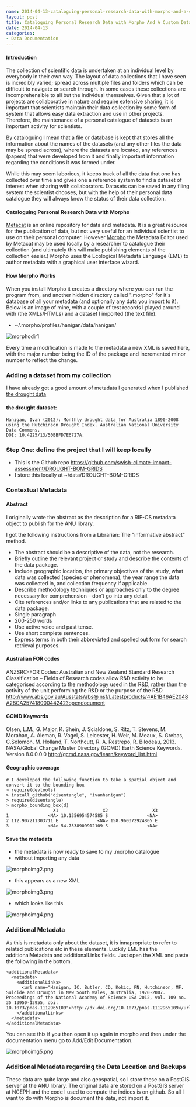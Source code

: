 ```yaml
---
name: 2014-04-13-cataloguing-personal-research-data-with-morpho-and-a-custom-database
layout: post
title: Cataloguing Personal Research Data with Morpho And A Custom Database
date: 2014-04-13
categories:
- Data Documentation
---
```


#### Introduction

The collection of scientific data is undertaken at an individual level
by everybody in their own way. The layout of data collections that I
have seen is incredibly varied; spread across multiple files and folders which can
be difficult to navigate or search through. In some cases
these collections are incomprehensible to all but the individual themselves. Given
that a lot of projects are collaborative in nature and require
extensive sharing, it is important that scientists maintain their
data collection by some form of system that allows easy data extraction and
use in other projects. Therefore, the maintenance of a personal catalogue of datasets is an
important activity for scientists.

By cataloguing I mean that a file or database is kept that stores all the
information about the names of the datasets (and any other files the
data may be spread across), where the datasets are located, any
references (papers) that were developed from it and finally
important information regarding the conditions it
was formed under.

While this may seem laborious, it keeps track of all the data that one
has collected over time and gives one a reference system to find a
dataset of interest when sharing with collaborators. Datasets can be
saved in any filing system the scientist chooses, but with the help of
their personal data catalogue they will always know the status of
their data collection.

#### Cataloguing Personal Research Data with Morpho

[Metacat](https://knb.ecoinformatics.org/knb/docs/intro.html) is an
online repository for data and metadata. It is a great resource for
the publication of data, but not very useful for an individual
scientist to use on their personal computer.  However
[Morpho](https://knb.ecoinformatics.org/#tools/morpho) the Metadata
Editor used by Metacat may be used locally by a researcher to
catalogue their collection (and ultimately this will make publishing
elements of the collection easier.)  Morpho uses the Ecological
Metadata Language (EML) to author metadata with a graphical user
interface wizard.

#### How Morpho Works

When you install Morpho it creates a directory where you can run the
program from, and another hidden directory called ".morpho" for it's
database of all your metadata (and optionally any data you import to
it).  Below is an image of mine, with a couple of test records I
played around with (the XMLs/HTMLs) and a dataset I imported (the text
file).

- ~/.morpho/profiles/hanigan/data/hanigan/

![morphodir1](/images/morphodir1.png)

Every time a modification is made to the metadata a new XML is saved here, with the major number being the ID of the package and incremented minor number to reflect the change.

### Adding a dataset from my collection

I have already got a good amount of metadata I generated when I published [the drought data](http://dx.doi.org/10.4225/13/50BBFD7E6727A)

#### the drought dataset:
    Hanigan, Ivan (2012): Monthly drought data for Australia 1890-2008
    using the Hutchinson Drought Index. Australian National University Data Commons.
    DOI: 10.4225/13/50BBFD7E6727A. 

<p></p>

### Step One: define the project that I will keep locally

- This is the Github repo https://github.com/swish-climate-impact-assessment/DROUGHT-BOM-GRIDS
- I store this locally at ~/data/DROUGHT-BOM-GRIDS

### Contextual Metadata

#### Abstract

I originally wrote the abstract as the description for a RIF-CS metadata object to publish for the ANU library.

I got the following instructions from a Librarian: The "informative abstract" method.

- The abstract should be a descriptive of the data, not the research.
- Briefly outline the relevant project or study and describe the contents of the data package. 
- Include geographic location, the primary objectives of the study, what data was collected (species or phenomena), the year range the data was collected in, and collection frequency if applicable.
- Describe methodology techniques or approaches only to the degree necessary for comprehension – don’t go into any detail.
- Cite references and/or links to any publications that are related to the data package.
- Single paragraph
- 200-250 words
- Use active voice and past tense.
- Use short complete sentences.
- Express terms in both their abbreviated and spelled out form for search retrieval purposes.

#### Australian FOR codes
ANZSRC-FOR Codes: Australian and New Zealand Standard Research Classification – Fields of Research codes allow R&D activity to be categorised according to the methodology used in the R&D, rather than the activity of the unit performing the R&D or the purpose of the R&D.  
http://www.abs.gov.au/Ausstats/abs@.nsf/Latestproducts/4AE1B46AE2048A28CA25741800044242?opendocument

#### GCMD Keywords
Olsen, L.M., G. Major, K. Shein, J. Scialdone, S. Ritz, T. Stevens, M. Morahan, A. Aleman, R. Vogel, S. Leicester, H. Weir, M. Meaux, S. Grebas, C.Solomon, M. Holland, T. Northcutt, R. A. Restrepo, R. Bilodeau, 2013. NASA/Global Change Master Directory (GCMD) Earth Science Keywords. Version 8.0.0.0.0 
http://gcmd.nasa.gov/learn/keyword_list.html

#### Geographic coverage
    # I developed the following function to take a spatial object and convert it to the bounding box
    > require(devtools)
    > install_github("disentangle", "ivanhanigan")
    > require(disentangle)
    > morpho_bounding_box(d)
                      X1                 X2                 X3
    1               <NA> 10.1356954574585 S               <NA>
    2 112.907211303711 E               <NA> 158.960372924805 E
    3               <NA> 54.7538909912109 S               <NA>



#### Save the metadata

- the metadata is now ready to save to my .morpho catalogue
- without importing any data

![morphoimg2.png](/images/morphoimg2.png)

- this appears as a new XML

![morphoimg3.png](/images/morphoimg3.png)

- which looks like this

![morphoimg4.png](/images/morphoimg4.png)

### Additional Metadata 

As this is metadata only about the dataset, it is innapropriate to refer to related publications etc in these elements.  Luckily EML has the additionalMetadata and additionalLinks fields.  Just open the XML and paste the following in the bottom.

    <additionalMetadata>
      <metadata>
        <additionalLinks>
          <url name="Hanigan, IC, Butler, CD, Kokic, PN, Hutchinson, MF. Suicide and Drought in New South Wales, Australia, 1970-2007. Proceedings of the National Academy of Science USA 2012, vol. 109 no. 35 13950-13955, doi: 10.1073/pnas.1112965109">http://dx.doi.org/10.1073/pnas.1112965109</url>
        </additionalLinks>
      </metadata>
    </additionalMetadata>

You can see this if you then open it up again in morpho and then under the documentation menu go to Add/Edit Documentation.

![morphoimg5.png](/images/morphoimg5.png)

### Additional Metadata regarding the Data Location and Backups

These data are quite large and also geospatial, so I store these 
on a PostGIS server at the ANU library. The original data are stored
on a PostGIS server at NCEPH and the code I used to compute the
indices is on github.  So all I want to do with Morpho is document the
data, not import it.
